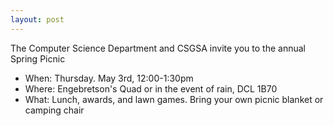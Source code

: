 ```yaml
---
layout: post
---
```


The Computer Science Department and CSGSA invite you to the annual Spring Picnic

- When: Thursday. May 3rd, 12:00-1:30pm
- Where: Engebretson's Quad or in the event of rain, DCL 1B70
- What: Lunch, awards, and lawn games. Bring your own picnic blanket or camping chair

<!--more-->